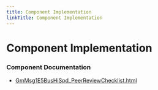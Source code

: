 ```yaml
---
title: Component Implementation
linkTitle: Component Implementation
---
```


# Component Implementation
### Component Documentation

- [GmMsg1E5BusHiSpd_PeerReviewChecklist.html](doc/GmMsg1E5BusHiSpd_PeerReviewChecklist.html)

